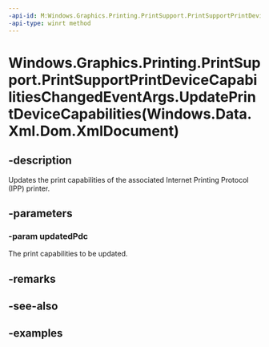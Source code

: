 ```yaml
---
-api-id: M:Windows.Graphics.Printing.PrintSupport.PrintSupportPrintDeviceCapabilitiesChangedEventArgs.UpdatePrintDeviceCapabilities(Windows.Data.Xml.Dom.XmlDocument)
-api-type: winrt method
---
```


# Windows.Graphics.Printing.PrintSupport.PrintSupportPrintDeviceCapabilitiesChangedEventArgs.UpdatePrintDeviceCapabilities(Windows.Data.Xml.Dom.XmlDocument)

<!--
public void UpdatePrintDeviceCapabilities (Windows.Data.Xml.Dom.XmlDocument updatedPdc);
-->


## -description

Updates the print capabilities of the associated Internet Printing Protocol (IPP) printer.

## -parameters

### -param updatedPdc

The print capabilities to be updated.

## -remarks

## -see-also

## -examples


